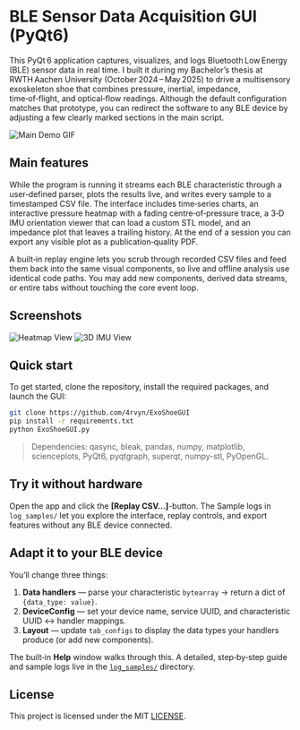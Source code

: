 # BLE Sensor Data Acquisition GUI (PyQt6)

This PyQt 6 application captures, visualizes, and logs Bluetooth Low Energy (BLE) sensor data in real time. I built it during my Bachelor’s thesis at RWTH Aachen University (October 2024 – May 2025) to drive a multisensory exoskeleton shoe that combines pressure, inertial, impedance, time‑of‑flight, and optical‑flow readings. Although the default configuration matches that prototype, you can redirect the software to any BLE device by adjusting a few clearly marked sections in the main script.

![Main Demo GIF](assets/demo.gif)

## Main features

While the program is running it streams each BLE characteristic through a user‑defined parser, plots the results live, and writes every sample to a timestamped CSV file. The interface includes time‑series charts, an interactive pressure heatmap with a fading centre‑of‑pressure trace, a 3‑D IMU orientation viewer that can load a custom STL model, and an impedance plot that leaves a trailing history. At the end of a session you can export any visible plot as a publication‑quality PDF.

A built‑in replay engine lets you scrub through recorded CSV files and feed them back into the same visual components, so live and offline analysis use identical code paths. You may add new components, derived data streams, or entire tabs without touching the core event loop.


## Screenshots

![Heatmap View](assets/heatmap_view.png)
![3D IMU View](assets/3d_imu_view.png)


## Quick start

To get started, clone the repository, install the required packages, and launch the GUI:

```bash
git clone https://github.com/4rvyn/ExoShoeGUI
pip install -r requirements.txt
python ExoShoeGUI.py
```

> Dependencies: qasync, bleak, pandas, numpy, matplotlib, scienceplots, PyQt6, pyqtgraph, superqt, numpy-stl, PyOpenGL.


## Try it without hardware

Open the app and click the **[Replay CSV…]**-button. The Sample logs in `log_samples/` let you explore the interface, replay controls, and export features without any BLE device connected.


## Adapt it to your BLE device

You’ll change three things:

1. **Data handlers** — parse your characteristic `bytearray` → return a dict of `{data_type: value}`.
2. **DeviceConfig** — set your device name, service UUID, and characteristic UUID ↔ handler mappings.
3. **Layout** — update `tab_configs` to display the data types your handlers produce (or add new components).

The built‑in **Help** window walks through this. A detailed, step‑by‑step guide and sample logs live in the [`log_samples/`](log_samples/) directory.


## License

This project is licensed under the MIT [LICENSE](LICENSE).

